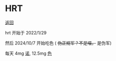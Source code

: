 # HRT

[返回](README.md)

hrt 开始于 2022/1/29

然后 2024/10/7 开始吃色 ( ~~伪正规军？不是喵，~~ 是伪军)

每天 4mg [诺](https://mtf.wiki/zh-cn/docs/medicine/estrogen/estradiol/#estrofemsupcopysup-%e8%af%ba%e5%9d%a4%e5%a4%8d), 12.5mg [色](https://mtf.wiki/zh-cn/docs/medicine/antiandrogen/cyproterone/#androcurreg%e5%ae%89%e5%be%97%e5%8d%a1)
